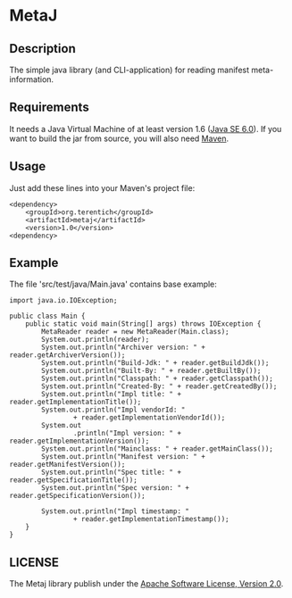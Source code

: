 MetaJ
=====

Description
-----------
The simple java library (and CLI-application) for reading manifest meta-information.

Requirements
------------
It needs a Java Virtual Machine of at least version 1.6 ([Java SE 6.0](http://www.oracle.com/technetwork/java/javase/downloads/index.html)).
If you want to build the jar from source, you will also need [Maven](http://maven.apache.org/).

Usage
-----
Just add these lines into your Maven's project file:

    <dependency>
        <groupId>org.terentich</groupId>
        <artifactId>metaj</artifactId>
        <version>1.0</version>
    <dependency>

Example
-------

The file 'src/test/java/Main.java' contains base example:

    import java.io.IOException;

    public class Main {
        public static void main(String[] args) throws IOException {
            MetaReader reader = new MetaReader(Main.class);
            System.out.println(reader);
            System.out.println("Archiver version: " + reader.getArchiverVersion());
            System.out.println("Build-Jdk: " + reader.getBuildJdk());
            System.out.println("Built-By: " + reader.getBuiltBy());
            System.out.println("Classpath: " + reader.getClasspath());
            System.out.println("Created-By: " + reader.getCreatedBy());
            System.out.println("Impl title: " + reader.getImplementationTitle());
            System.out.println("Impl vendorId: "
                    + reader.getImplementationVendorId());
            System.out
                    .println("Impl version: " + reader.getImplementationVersion());
            System.out.println("Mainclass: " + reader.getMainClass());
            System.out.println("Manifest version: " + reader.getManifestVersion());
            System.out.println("Spec title: " + reader.getSpecificationTitle());
            System.out.println("Spec version: " + reader.getSpecificationVersion());

            System.out.println("Impl timestamp: "
                    + reader.getImplementationTimestamp());
        }
    }


LICENSE
-------

The Metaj library publish under the [Apache Software License, Version 2.0](http://www.apache.org/licenses/LICENSE-2.0.txt).